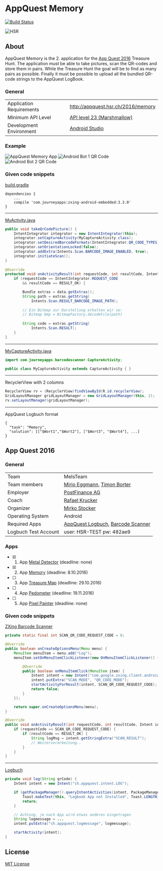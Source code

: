 # AppQuest Memory

[![Build Status](https://travis-ci.com/mirioeggmann/appquest-memory.svg?token=DCE1mdUKpiTStoczqzxn&branch=master)](https://travis-ci.com/mirioeggmann/appquest-memory)

![HSR](http://appquest.hsr.ch/images/fho.png)

## About

AppQuest Memory is the 2. application for the [App Quest 2016](http://appquest.hsr.ch/) Treasure Hunt. The application must be able to take pictures, scan the QR-codes and store them in pairs. While the Treasure Hunt the goal will be to find as many pairs as possible. Finally it must be possible to upload all the bundled QR-code strings to the AppQuest LogBook.

### General
|   |  |
|---|---|
| Application Requirements | http://appquest.hsr.ch/2016/memory |
| Minimum API Level | [API level 23 (Marshmallow)](https://developer.android.com/about/versions/marshmallow/android-6.0.html) |
| Development Environment | [Android Studio](https://developer.android.com/studio/index.html) |

### Example
![AppQuest Memory App](http://appquest.hsr.ch/2016/wp-content/uploads/Screenshot_20160513-111219-254x300.png)
![Android Bot 1 QR Code](http://appquest.hsr.ch/2016/wp-content/uploads/IMG_20160811_141119-300x224.jpg)
![Android Bot 2 QR Code](http://appquest.hsr.ch/2016/wp-content/uploads/IMG_20160811_141145-300x224.jpg)

### Given code snippets
[build.gradle](https://gist.github.com/misto/9401c90cd3b499493708e481e14808d9#file-build-gradle)
```
dependencies {
    ...
    compile 'com.journeyapps:zxing-android-embedded:3.3.0'
}
```

---

[MyActivity.java](https://gist.github.com/misto/fe6e36338b5a29ec7e9f1765a20ac41e#file-myactivity-java)
```java
public void takeQrCodePicture() {
    IntentIntegrator integrator = new IntentIntegrator(this);
    integrator.setCaptureActivity(MyCaptureActivity.class);
    integrator.setDesiredBarcodeFormats(IntentIntegrator.QR_CODE_TYPES);
    integrator.setOrientationLocked(false);
    integrator.addExtra(Intents.Scan.BARCODE_IMAGE_ENABLED, true);
    integrator.initiateScan();
}
    
@Override
protected void onActivityResult(int requestCode, int resultCode, Intent data) {
    if (requestCode == IntentIntegrator.REQUEST_CODE 
        && resultCode == RESULT_OK) {

        Bundle extras = data.getExtras();
        String path = extras.getString(
            Intents.Scan.RESULT_BARCODE_IMAGE_PATH);
        
        // Ein Bitmap zur Darstellung erhalten wir so:
        // Bitmap bmp = BitmapFactory.decodeFile(path)
        
        String code = extras.getString(
            Intents.Scan.RESULT);
    }
}
```

---

[MyCaptureActivity.java](https://gist.github.com/misto/f2bb63ef256eea26c10b0a4925b74a54#file-mycaptureactivity-java)
```java
import com.journeyapps.barcodescanner.CaptureActivity;

public class MyCaptureActivity extends CaptureActivity { }
```

---

RecyclerView with 2 columns
```java
RecyclerView rv = (RecyclerView)findViewById(R.id.recyclerView);
GridLayoutManager gridLayoutManager = new GridLayoutManager(this, 2);
rv.setLayoutManager(gridLayoutManager);
```

---

AppQuest Logbuch format
```
{
  "task": "Memory",
  "solution": [["$Wort1","$Wort2"], ["$Wort3", "$Wort4"], ...]
}
```

## App Quest 2016

### General

|   |  |
|---|---|
| Team | MeIsTeam |
| Team members | [Mirio Eggmann](https://github.com/mirioeggmann), [Timon Borter](https://github.com/bbortt) |
| Employer | [PostFinance AG](https://www.postfinance.ch/) |
| Coach | [Rafael Krucker](mailto:rkrucker@hsr.ch) |
| Organizer | [Mirko Stocker](https://github.com/misto) |
| Operating System | Android |
| Required Apps | [AppQuest Logbuch](http://appquest.hsr.ch/logbuch.apk), [Barcode Scanner](https://play.google.com/store/apps/details?id=com.google.zxing.client.android)|
| Logbuch Test Account | user: HSR-TEST pw: 482ae9 |

### Apps
- [x] 1. App [Metal Detector](https://github.com/mirioeggmann/appquest-metal-detector) (deadline: none)
- [x] 2. App [Memory](https://github.com/mirioeggmann/appquest-memory) (deadline: 8.10.2016)
- [ ] 3. App [Treasure Map]() (deadline: 29.10.2016)
- [ ] 4. App [Pedometer]() (deadline: 19.11.2016)
- [ ] 5. App [Pixel Painter]() (deadline: none)

### Given code snippets

[ZXing Barcode Scanner](https://gist.github.com/misto/3938337#file-gistfile1-java)
```java
private static final int SCAN_QR_CODE_REQUEST_CODE = 0;

@Override
public boolean onCreateOptionsMenu(Menu menu) {
	MenuItem menuItem = menu.add("Log");
	menuItem.setOnMenuItemClickListener(new OnMenuItemClickListener() {

		@Override
		public boolean onMenuItemClick(MenuItem item) {
			Intent intent = new Intent("com.google.zxing.client.android.SCAN");
			intent.putExtra("SCAN_MODE", "QR_CODE_MODE");
			startActivityForResult(intent, SCAN_QR_CODE_REQUEST_CODE);
			return false;
		}
	});

	return super.onCreateOptionsMenu(menu);
}

@Override
public void onActivityResult(int requestCode, int resultCode, Intent intent) {
	if (requestCode == SCAN_QR_CODE_REQUEST_CODE) {
		if (resultCode == RESULT_OK) {
			String logMsg = intent.getStringExtra("SCAN_RESULT");
			// Weiterverarbeitung..
		}
	}
}
```

---

[Logbuch](https://gist.github.com/misto/3938488#file-gistfile1-java)
```java
private void log(String qrCode) {
	Intent intent = new Intent("ch.appquest.intent.LOG");

	if (getPackageManager().queryIntentActivities(intent, PackageManager.MATCH_DEFAULT_ONLY).isEmpty()) {
		Toast.makeText(this, "Logbook App not Installed", Toast.LENGTH_LONG).show();
		return;
	}

	// Achtung, je nach App wird etwas anderes eingetragen
	String logmessage = ...
	intent.putExtra("ch.appquest.logmessage", logmessage);

	startActivity(intent);
}
```

## License
[MIT License](https://github.com/mirioeggmann/appquest-memory/blob/master/LICENSE)
